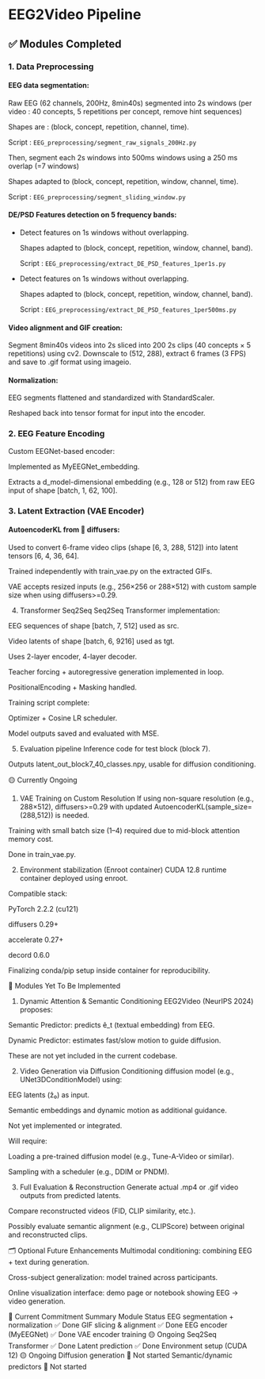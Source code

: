# EEG2Video Pipeline 
## ✅ Modules Completed
### 1. Data Preprocessing
#### EEG data segmentation:

Raw EEG (62 channels, 200Hz, 8min40s) segmented into 2s windows (per video : 40 concepts, 5 repetitions per concept, remove hint sequences)

Shapes are : (block, concept, repetition, channel, time).

Script : `EEG_preprocessing/segment_raw_signals_200Hz.py`

Then, segment each 2s windows into 500ms windows using a 250 ms overlap (=7 windows)

Shapes adapted to (block, concept, repetition, window, channel, time).

Script : `EEG_preprocessing/segment_sliding_window.py`

#### DE/PSD Features detection on 5 frequency bands:
- Detect features on 1s windows without overlapping.

    Shapes adapted to (block, concept, repetition, window, channel, band).

    Script : `EEG_preprocessing/extract_DE_PSD_features_1per1s.py`

- Detect features on 1s windows without overlapping.

    Shapes adapted to (block, concept, repetition, window, channel, band).

    Script : `EEG_preprocessing/extract_DE_PSD_features_1per500ms.py`

#### Video alignment and GIF creation:

Segment 8min40s videos into 2s sliced into 200 2s clips (40 concepts × 5 repetitions) using cv2.
Downscale to (512, 288), extract 6 frames (3 FPS) and save to .gif format using imageio.

#### Normalization:

EEG segments flattened and standardized with StandardScaler.

Reshaped back into tensor format for input into the encoder.

### 2. EEG Feature Encoding
Custom EEGNet-based encoder:

Implemented as MyEEGNet_embedding.

Extracts a d_model-dimensional embedding (e.g., 128 or 512) from raw EEG input of shape [batch, 1, 62, 100].

### 3. Latent Extraction (VAE Encoder)
#### AutoencoderKL from 🤗 diffusers:

Used to convert 6-frame video clips (shape [6, 3, 288, 512]) into latent tensors [6, 4, 36, 64].

Trained independently with train_vae.py on the extracted GIFs.

VAE accepts resized inputs (e.g., 256×256 or 288×512) with custom sample size when using diffusers>=0.29.

4. Transformer Seq2Seq
Seq2Seq Transformer implementation:

EEG sequences of shape [batch, 7, 512] used as src.

Video latents of shape [batch, 6, 9216] used as tgt.

Uses 2-layer encoder, 4-layer decoder.

Teacher forcing + autoregressive generation implemented in loop.

PositionalEncoding + Masking handled.

Training script complete:

Optimizer + Cosine LR scheduler.

Model outputs saved and evaluated with MSE.

5. Evaluation pipeline
Inference code for test block (block 7).

Outputs latent_out_block7_40_classes.npy, usable for diffusion conditioning.

🟡 Currently Ongoing
1. VAE Training on Custom Resolution
If using non-square resolution (e.g., 288×512), diffusers>=0.29 with updated AutoencoderKL(sample_size=(288,512)) is needed.

Training with small batch size (1–4) required due to mid-block attention memory cost.

Done in train_vae.py.

2. Environment stabilization (Enroot container)
CUDA 12.8 runtime container deployed using enroot.

Compatible stack:

PyTorch 2.2.2 (cu121)

diffusers 0.29+

accelerate 0.27+

decord 0.6.0

Finalizing conda/pip setup inside container for reproducibility.

🔴 Modules Yet To Be Implemented
1. Dynamic Attention & Semantic Conditioning
EEG2Video (NeurIPS 2024) proposes:

Semantic Predictor: predicts ê_t (textual embedding) from EEG.

Dynamic Predictor: estimates fast/slow motion to guide diffusion.

These are not yet included in the current codebase.

2. Video Generation via Diffusion
Conditioning diffusion model (e.g., UNet3DConditionModel) using:

EEG latents (ẑ₀) as input.

Semantic embeddings and dynamic motion as additional guidance.

Not yet implemented or integrated.

Will require:

Loading a pre-trained diffusion model (e.g., Tune-A-Video or similar).

Sampling with a scheduler (e.g., DDIM or PNDM).

3. Full Evaluation & Reconstruction
Generate actual .mp4 or .gif video outputs from predicted latents.

Compare reconstructed videos (FID, CLIP similarity, etc.).

Possibly evaluate semantic alignment (e.g., CLIPScore) between original and reconstructed clips.

🗂️ Optional Future Enhancements
Multimodal conditioning: combining EEG + text during generation.

Cross-subject generalization: model trained across participants.

Online visualization interface: demo page or notebook showing EEG → video generation.

📌 Current Commitment Summary
Module	Status
EEG segmentation + normalization	✅ Done
GIF slicing & alignment	✅ Done
EEG encoder (MyEEGNet)	✅ Done
VAE encoder training	🟡 Ongoing
Seq2Seq Transformer	✅ Done
Latent prediction	✅ Done
Environment setup (CUDA 12)	🟡 Ongoing
Diffusion generation	🔴 Not started
Semantic/dynamic predictors	🔴 Not started


